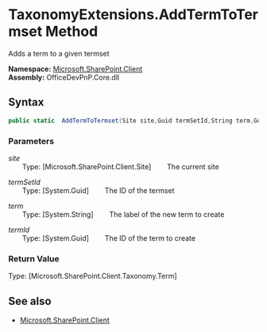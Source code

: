 # TaxonomyExtensions.AddTermToTermset Method  
Adds a term to a given termset  

**Namespace:** [Microsoft.SharePoint.Client](Microsoft.SharePoint.Client.md)  
**Assembly:** OfficeDevPnP.Core.dll  
## Syntax
```C#
public static  AddTermToTermset(Site site,Guid termSetId,String term,Guid termId)
```
### Parameters
*site*  
&emsp;&emsp;Type: [Microsoft.SharePoint.Client.Site] 
&emsp;&emsp;The current site  
  
*termSetId*  
&emsp;&emsp;Type: [System.Guid] 
&emsp;&emsp;The ID of the termset  
  
*term*  
&emsp;&emsp;Type: [System.String] 
&emsp;&emsp;The label of the new term to create  
  
*termId*  
&emsp;&emsp;Type: [System.Guid] 
&emsp;&emsp;The ID of the term to create  
  
### Return Value
Type: [Microsoft.SharePoint.Client.Taxonomy.Term]  


## See also
- [Microsoft.SharePoint.Client](Microsoft.SharePoint.Client.md)
